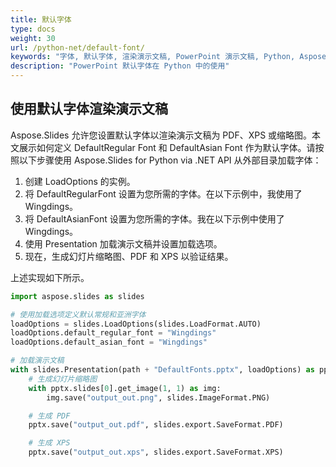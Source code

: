 ```yaml
---
title: 默认字体
type: docs
weight: 30
url: /python-net/default-font/
keywords: "字体, 默认字体, 渲染演示文稿, PowerPoint 演示文稿, Python, Aspose.Slides for Python via .NET"
description: "PowerPoint 默认字体在 Python 中的使用"
---
```


## **使用默认字体渲染演示文稿**
Aspose.Slides 允许您设置默认字体以渲染演示文稿为 PDF、XPS 或缩略图。本文展示如何定义 DefaultRegular Font 和 DefaultAsian Font 作为默认字体。请按照以下步骤使用 Aspose.Slides for Python via .NET API 从外部目录加载字体：

1. 创建 LoadOptions 的实例。
1. 将 DefaultRegularFont 设置为您所需的字体。在以下示例中，我使用了 Wingdings。
1. 将 DefaultAsianFont 设置为您所需的字体。我在以下示例中使用了 Wingdings。
1. 使用 Presentation 加载演示文稿并设置加载选项。
1. 现在，生成幻灯片缩略图、PDF 和 XPS 以验证结果。

上述实现如下所示。

```py
import aspose.slides as slides

# 使用加载选项定义默认常规和亚洲字体
loadOptions = slides.LoadOptions(slides.LoadFormat.AUTO)
loadOptions.default_regular_font = "Wingdings"
loadOptions.default_asian_font = "Wingdings"

# 加载演示文稿
with slides.Presentation(path + "DefaultFonts.pptx", loadOptions) as pptx:
    # 生成幻灯片缩略图
    with pptx.slides[0].get_image(1, 1) as img:
        img.save("output_out.png", slides.ImageFormat.PNG)

    # 生成 PDF
    pptx.save("output_out.pdf", slides.export.SaveFormat.PDF)

    # 生成 XPS
    pptx.save("output_out.xps", slides.export.SaveFormat.XPS)
```